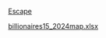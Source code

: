 [Escape](https://github.com/Abiodun360of/GIF-image1/blob/main/billionaires15_2024map.xlsx-Excel2025-03-1806-48-03-ezgif.com-crop.gif)





[billionaires15_2024map.xlsx](https://github.com/user-attachments/files/19321201/billionaires15_2024map.xlsx)


